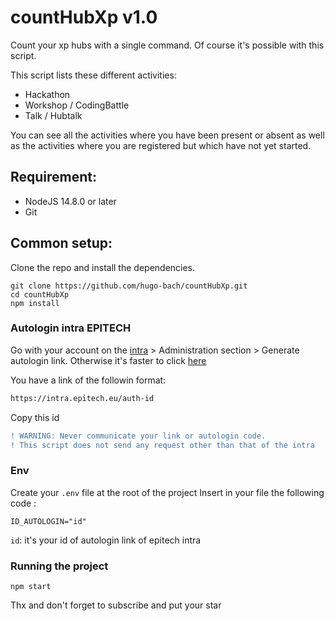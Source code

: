 # countHubXp v1.0

Count your xp hubs with a single command. Of course it's possible with this script.

This script lists these different activities:
- Hackathon
- Workshop / CodingBattle
- Talk / Hubtalk

You can see all the activities where you have been present or absent as well as the activities where you are registered but which have not yet started.

## Requirement:
- NodeJS 14.8.0 or later
- Git

## Common setup:
Clone the repo and install the dependencies.

```
git clone https://github.com/hugo-bach/countHubXp.git
cd countHubXp
npm install
```

### Autologin intra EPITECH
Go with your account on the [intra](https://intra.epitech.eu) > Administration section > Generate autologin link.
Otherwise it's faster to click [here](https://intra.epitech.eu/admin/autolog)

You have a link of the followin format:
```diff
https://intra.epitech.eu/auth-id
```
Copy this id
```diff
! WARNING: Never communicate your link or autologin code.
! This script does not send any request other than that of the intra
```

### Env
Create your `.env` file at the root of the project
Insert in your file the following code :
```
ID_AUTOLOGIN="id"
```

`id`: it's your id of autologin link of epitech intra

### Running the project
```
npm start
```

Thx and don't forget to subscribe and put your star
